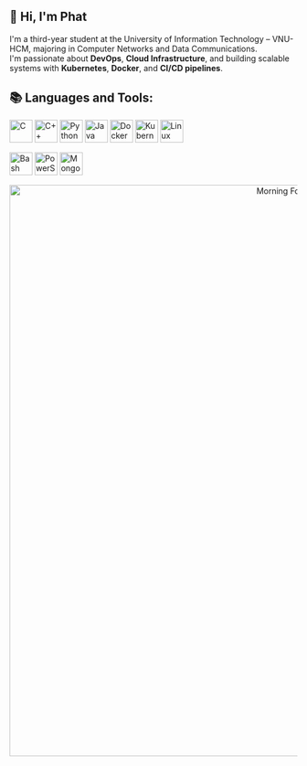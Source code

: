 ## 👋 Hi, I'm Phat
  
I'm a third-year student at the University of Information Technology – VNU-HCM, majoring in Computer Networks and Data Communications.  
I'm passionate about **DevOps**, **Cloud Infrastructure**, and building scalable systems with **Kubernetes**, **Docker**, and **CI/CD pipelines**.  
   
## 📚 Languages and Tools:

<p align="left">
  <!-- C -->
  <img src="https://cdn.jsdelivr.net/gh/devicons/devicon/icons/c/c-original.svg" alt="C" width="40" height="40"/>

  <!-- C++ -->
  <img src="https://cdn.jsdelivr.net/gh/devicons/devicon/icons/cplusplus/cplusplus-original.svg" alt="C++" width="40" height="40"/>

  <!-- Python -->
  <img src="https://cdn.jsdelivr.net/gh/devicons/devicon/icons/python/python-original.svg" alt="Python" width="40" height="40"/>

  <!-- Java -->
  <img src="https://cdn.jsdelivr.net/gh/devicons/devicon/icons/java/java-original.svg" alt="Java" width="40" height="40"/>

  <!-- Docker -->
  <img src="https://cdn.jsdelivr.net/gh/devicons/devicon/icons/docker/docker-original.svg" alt="Docker" width="40" height="40"/>

  <!-- Kubernetes -->
  <img src="https://cdn.jsdelivr.net/gh/devicons/devicon/icons/kubernetes/kubernetes-plain.svg" alt="Kubernetes" width="40" height="40"/>

  <!-- Linux -->
  <img src="https://cdn.jsdelivr.net/gh/devicons/devicon/icons/linux/linux-original.svg" alt="Linux" width="40" height="40"/>
</p>

<p align="left">
  <!-- Bash / Command Line Linux -->
  <img src="https://cdn.jsdelivr.net/gh/devicons/devicon/icons/bash/bash-original.svg" alt="Bash" width="40" height="40"/>

  <!-- PowerShell / Windows Terminal -->
  <img src="https://cdn.jsdelivr.net/gh/devicons/devicon/icons/powershell/powershell-original.svg" alt="PowerShell" width="40" height="40"/>

  <!-- MongoDB -->
  <img src="https://cdn.jsdelivr.net/gh/devicons/devicon/icons/mongodb/mongodb-original.svg" alt="MongoDB" width="40" height="40"/>
</p>

<div align="center">
  <img src="images/morning-forest.gif" alt="Morning Forest Banner" width="1000" />
</div>
